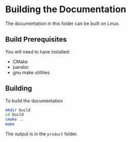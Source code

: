 # Building the Documentation

The documentation in this folder can be built on Linux.

## Build Prerequisites

You will need to have installed:

* CMake
* pandoc
* gnu make utilities

## Building

To build the documentation

```sh
mkdir build
cd build
cmake ..
make
```

The output is in the `product` folder.
